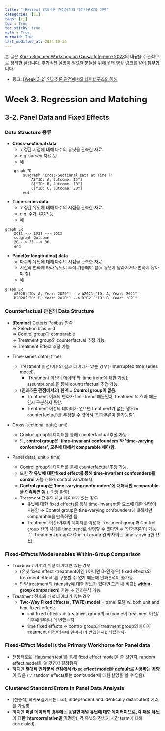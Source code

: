 ```yaml
---
title: "[Review] 인과추론 관점에서의 데이터구조의 이해"
categories: [CI]
tags: [ci]
toc : True
toc_sticky: true
math : True
mermaid: True
last_modified_at: 2024-10-26
---
```


본 글은 [Korea Summer Workshop on Causal Inference 2023](https://www.youtube.com/playlist?list=PLKKkeayRo4PUyqxgszL-biEZOOA9j61HT)의 내용을 주관적으로 정리한 글입니다. 추가적인 설명이 필요한 분들을 위해 원래 영상 링크를 같이 첨부합니다. 

- 링크: [[Week 3-2] 인과추론 관점에서의 데이터구조의 이해](https://www.youtube.com/watch?v=yZOTgQfVfxQ&list=PLKKkeayRo4PUyqxgszL-biEZOOA9j61HT&index=10)

# Week 3.  Regression and Matching
## 3-2. Panel Data and Fixed Effects
### Data Structure 종류
- **Cross-sectional data**
	- 고정된 시점에 대해 다수의 유닛을 관측한 자료.
	- e.g. survey 자료 등
	- 예

```mermaid
	graph TD
		subgraph "Cross-Sectional Data at Time T"
			A["ID: A, Outcome: 15"]
			B["ID: B, Outcome: 10"]
			C["ID: C, Outcome: 20"]
		end
```


- **Time-series data**
	- 고정된 유닛에 대해 다수의 시점을 관측한 자료.
	- e.g. 주가, GDP 등
	- 예

```mermaid
graph LR
    2021 --> 2022 --> 2023
    subgraph Outcome
    20 --> 25 --> 30
    end
```


- **Panel(or longitudinal) data**
	- 다수의 유닛에 대해 다수의 시점을 관측한 자료.
	- 시간의 변화에 따라 유닛이 추적 가능해야 함(= 유닛이 달라지거나 변하지 않아야 함).
	- 예

```mermaid
graph LR
    A2020["ID: A, Year: 2020"] --> A2021["ID: A, Year: 2021"]
    B2020["ID: B, Year: 2020"] --> B2021["ID: B, Year: 2021"]
```


### Counterfactual 관점의 Data Structure
- (**Remind**) Ceteris Paribus 만족    
	$\Rightarrow$ Selection bias $\simeq$ 0    
	$\Rightarrow$ Control group과 comparable    
	$\Rightarrow$ Treatment group의 counterfactual 추정 가능    
	$\Rightarrow$ Treatment Effect 추정 가능   
	
- Time-series data(; time)
	- Treatment 이전/이후의 결과 데이터가 있는 경우(=Interrupted time series model).
		- 'Treatment 이전의 데이터'와 'time trend에 대한 가정(; assumptions)'을 통해 counterfactual 추정 가능.
	- (**인과추론 관점에서의) 한계 = Control group이 없음.**
		- Treatment 이후의 변화가 time trend 때문인지, treatment의 효과 때문인지 구분하지 못함.
		- Treatment 이전의 데이터가 없으면 treatment가 없는 경우(= counterfactual)를 추정할 수 없어서 '인과추론이 불가능함'.

 - Cross-sectional data(; unit)
	 - Control group의 데이터를 통해 counterfactual 추정 가능.
	 - 단, **control group은 'time-invariant confounders'와 'time-varying confounders', 모두에 대해서 comparable 해야 함**.

- Panel data(; unit $\times$ time)
	- Control group의 데이터를 통해 counterfactual 추정 가능. 
	- 또한 **각 유닛에 대한 fixed effect를 통해 time-invariant confounders를 control** 가능 (; like control variables).
	- **Control group은 'time-varying confounders'에 대해서만 comparable을 만족하면 됨** (; 가정 완화).
	- Treatment 전후의 패널 데이터가 있는 경우
		- 유닛에 대한 fixed effects를 통해 time-invariant한 요소에 대한 설명이 가능함 $\Rightarrow$ Control group은 time-varying confounders에 대해서만 comparable을 만족하면 됨.
		- Treatment 이전/이후의 데이터를 이용해 Treatment group과 Control group 간의 차이를 time trend로 설명할 수 있다면 $\Rightarrow$ '인과추론'이 가능 ($\because$ Treatment group과 Control group 간의 차이는 time-varying한 요소).


### Fixed-Effects Model enables Within-Group Comparison
- Treatment 이후의 패널 데이터만 있는 경우
	- (유닛 fixed effect -treatment이면 1 아니면 0-인 경우) fixed effects와 treatment effects를 구분할 수 없기 때문에 인과분석이 불가능.
	- 만약 treatment의 intensity에 대한 정보가 있다면 그룹 내 비교(; **within-group comparison**) 가능 $\Rightarrow$ 인과분석 가능.
- Treatment 전후의 패널 데이터가 있는 경우
	- **Two-Way Fixed Effects(; TWFE) model** = panel 모델 w. both unit and time fixed-effects
		- unit fixed effects $\Rightarrow$ treatment group의 outcome이 treatment 이전/이후에 얼마나 더 변했는지
		- time fixed effects $\Rightarrow$ control group과 treatment group의 차이가 treatment 이전/이후에 얼마나 더 변했는지(; 커졌는지)


### Fixed-Effect Model is the Primary Workhorse for Panel data
- 전통적으로 'Hausman test'를 통해 fixed effect model을 쓸 것인지, random effect model을 쓸 것인지 결정했음.
- 하지만 **현대적 인과분석 관점에서 fixed effect model을 default로 사용하는 경향**이 있음 ($\because$ random effects로는 confounder에 대한 설명을 할 수 없음).


### Clustered Standard Errors in Panel Data Analysis
- (전통적) 회귀모델에서는 i.i.d(; independent and identically distributed) 에러를 가정함.
- 하지만 **패널 데이터의 경우에는 동일한 패널 유닛에 대한 데이터이므로, 각 패널 유닛에 대한 intercorrelation을 가정**함(; 각 유닛의 잔차가 시간 term에 대해 correlated).
